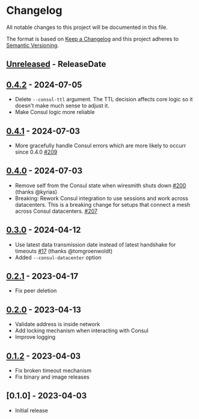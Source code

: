 # Changelog

All notable changes to this project will be documented in this file.

The format is based on [Keep a Changelog](http://keepachangelog.com/)
and this project adheres to [Semantic Versioning](http://semver.org/).

<!-- next-header -->

## [Unreleased] - ReleaseDate

## [0.4.2] - 2024-07-05
- Delete `--consul-ttl` argument. The TTL decision affects core logic so it doesn't make much sense to adjust it.
- Make Consul logic more reliable

## [0.4.1] - 2024-07-03
- More gracefully handle Consul errors which are more likely to occurr since 0.4.0 [#209](https://github.com/svenstaro/wiresmith/pull/209)

## [0.4.0] - 2024-07-03
- Remove self from the Consul state when wiresmith shuts down [#200](https://github.com/svenstaro/wiresmith/pull/200) (thanks @kyrias)
- Breaking: Rework Consul integration to use sessions and work across datacenters. This is a breaking change for setups that connect a mesh across Consul datacenters. [#207](https://github.com/svenstaro/wiresmith/pull/207)

## [0.3.0] - 2024-04-12
- Use latest data transmission date instead of latest handshake for timeouts [#17](https://github.com/svenstaro/wiresmith/pull/17) (thanks @tomgroenwoldt)
- Added `--consul-datacenter` option

## [0.2.1] - 2023-04-17
- Fix peer deletion

## [0.2.0] - 2023-04-13
- Validate address is inside network
- Add locking mechanism when interacting with Consul
- Improve logging

## [0.1.2] - 2023-04-03
- Fix broken timeout mechanism
- Fix binary and image releases

## [0.1.0] - 2023-04-03
- Initial release

<!-- next-url -->
[Unreleased]: https://github.com/svenstaro/wiresmith/compare/v0.4.2...HEAD
[0.4.2]: https://github.com/svenstaro/wiresmith/compare/v0.4.1...v0.4.2
[0.4.1]: https://github.com/svenstaro/wiresmith/compare/v0.4.0...v0.4.1
[0.4.0]: https://github.com/svenstaro/wiresmith/compare/v0.3.0...v0.4.0
[0.3.0]: https://github.com/svenstaro/wiresmith/compare/v0.2.1...v0.3.0
[0.2.1]: https://github.com/svenstaro/wiresmith/compare/v0.2.0...v0.2.1
[0.2.0]: https://github.com/svenstaro/wiresmith/compare/v0.1.2...v0.2.0
[0.1.2]: https://github.com/svenstaro/wiresmith/compare/v0.1.0...v0.1.2
